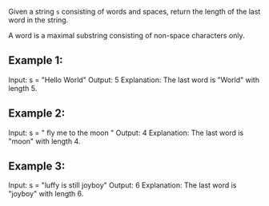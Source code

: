 Given a string `s` consisting of words and spaces, return the length of the last word in the string.

A word is a maximal substring consisting of non-space characters only.

 

## Example 1:

Input: s = "Hello World"
Output: 5
Explanation: The last word is "World" with length 5.
## Example 2:

Input: s = "   fly me   to   the moon  "
Output: 4
Explanation: The last word is "moon" with length 4.
## Example 3:

Input: s = "luffy is still joyboy"
Output: 6
Explanation: The last word is "joyboy" with length 6.